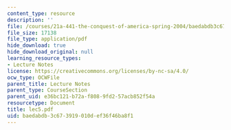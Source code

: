 ```yaml
---
content_type: resource
description: ''
file: /courses/21a-441-the-conquest-of-america-spring-2004/baedabdb3c673919010def36f46ba8f1_lec5.pdf
file_size: 17138
file_type: application/pdf
hide_download: true
hide_download_original: null
learning_resource_types:
- Lecture Notes
license: https://creativecommons.org/licenses/by-nc-sa/4.0/
ocw_type: OCWFile
parent_title: Lecture Notes
parent_type: CourseSection
parent_uid: e36bc121-b72a-f808-9fd2-57acb852f54a
resourcetype: Document
title: lec5.pdf
uid: baedabdb-3c67-3919-010d-ef36f46ba8f1
---
```


